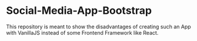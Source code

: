 # Social-Media-App-Bootstrap
This repository is meant to show the disadvantages of creating such an App with VanillaJS instead of some Frontend Framework like React. 
